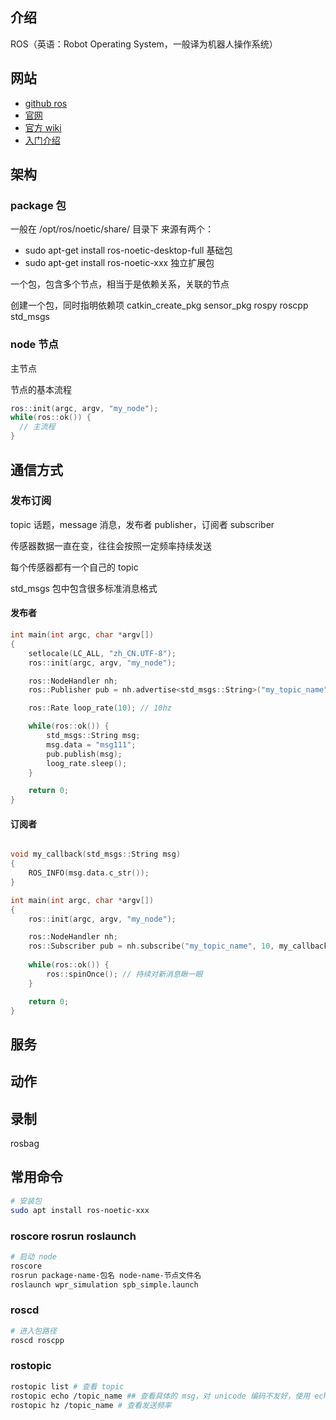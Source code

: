 
## 介绍

ROS（英语：Robot Operating System，一般译为机器人操作系统）


## 网站

- [github ros](https://github.com/ros/ros)
- [官网](https://www.ros.org/)
- [官方 wiki](https://wiki.ros.org/)
- [入门介绍](https://www.jiqizhixin.com/graph/technologies/5f6f33bd-c585-460a-a9c6-a66d781197bf)


## 架构

### package 包

一般在 /opt/ros/noetic/share/ 目录下
来源有两个：
- sudo apt-get install ros-noetic-desktop-full 基础包
- sudo apt-get install ros-noetic-xxx 独立扩展包

一个包，包含多个节点，相当于是依赖关系，关联的节点

创建一个包，同时指明依赖项
catkin_create_pkg sensor_pkg rospy roscpp std_msgs

### node 节点

主节点

节点的基本流程

```cpp
ros::init(argc, argv, "my_node");
while(ros::ok()) {
  // 主流程
}
```


## 通信方式

### 发布订阅

topic 话题，message 消息，发布者 publisher，订阅者 subscriber

传感器数据一直在变，往往会按照一定频率持续发送

每个传感器都有一个自己的 topic

std_msgs 包中包含很多标准消息格式

#### 发布者

```cpp
int main(int argc, char *argv[])
{
    setlocale(LC_ALL, "zh_CN.UTF-8");
    ros::init(argc, argv, "my_node");

    ros::NodeHandler nh;
    ros::Publisher pub = nh.advertise<std_msgs::String>("my_topic_name", 10);

    ros::Rate loop_rate(10); // 10hz

    while(ros::ok()) {
        std_msgs::String msg;
        msg.data = "msg111";
        pub.publish(msg);
        loog_rate.sleep();
    }

    return 0;
}
```

#### 订阅者

```cpp

void my_callback(std_msgs::String msg)
{
    ROS_INFO(msg.data.c_str());
}

int main(int argc, char *argv[])
{
    ros::init(argc, argv, "my_node");

    ros::NodeHandler nh;
    ros::Subscriber pub = nh.subscribe("my_topic_name", 10, my_callback);
    
    while(ros::ok()) {
        ros::spinOnce(); // 持续对新消息瞅一眼
    }

    return 0;
}

```


## 服务

## 动作


## 录制

rosbag


## 常用命令

```bash
# 安装包
sudo apt install ros-noetic-xxx

```

### roscore rosrun roslaunch

```bash
# 启动 node
roscore
rosrun package-name-包名 node-name-节点文件名
roslaunch wpr_simulation spb_simple.launch
```

### roscd

```bash
# 进入包路径
roscd roscpp
```

### rostopic

```bash
rostopic list # 查看 topic
rostopic echo /topic_name ## 查看具体的 msg，对 unicode 编码不友好，使用 echo -e xxx 可以转换成对的字符
rostopic hz /topic_name # 查看发送频率

```
